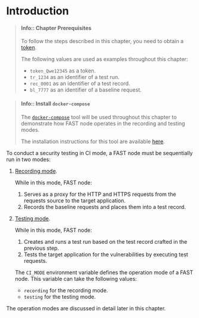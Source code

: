 [doc-get-token]:                    prerequisites.md#anchor-token
[doc-recording-mode]:               ci-mode-recording.md
[doc-testing-mode]:                 ci-mode-testing.md

[link-docker-compose]:              https://docs.docker.com/compose/
[link-docker-compose-install]:      https://docs.docker.com/compose/install/

#   Introduction

>   #### Info:: Chapter Prerequisites
>   
>   To follow the steps described in this chapter, you need to obtain a [token][doc-get-token].
>   
>   The following values are used as examples throughout this chapter:
>   *   `token_Qwe12345` as a token.
>   *   `tr_1234` as an identifier of a test run.
>   *   `rec_0001` as an identifier of a test record.
>   *   `bl_7777` as an identifier of a baseline request.

 >   #### Info:: Install `docker-compose`
>   
>   The [`docker-compose`][link-docker-compose] tool will be used throughout this chapter to demonstrate how FAST node operates in the recording and testing modes.
>   
>   The installation instructions for this tool are available [here][link-docker-compose-install].

To conduct a security testing in CI mode, a FAST node must be sequentially run in two modes:
1.  [Recording mode][doc-recording-mode].
    
    While in this mode, FAST node:
    1.  Serves as a proxy for the HTTP and HTTPS requests from the requests source to the target application.
    2.  Records the baseline requests and places them into a test record.
    
2.  [Testing mode][doc-testing-mode].

    While in this mode, FAST node:
    1.  Creates and runs a test run based on the test record crafted in the previous step.
    2.  Tests the target application for the vulnerabilities by executing test requests.

    The `CI_MODE` environment variable defines the operation mode of a FAST node. This variable can take the following values:
    *   `recording` for the recording mode.
    *   `testing` for the testing mode.
    
The operation modes are discussed in detail later in this chapter.
